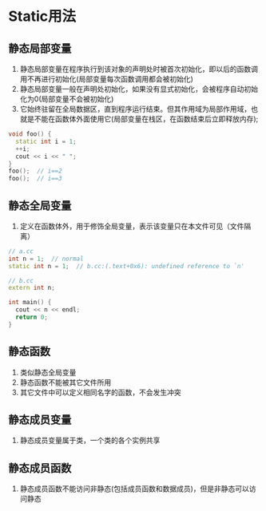 # Static用法

## 静态局部变量

1. 静态局部变量在程序执行到该对象的声明处时被首次初始化，即以后的函数调用不再进行初始化(局部变量每次函数调用都会被初始化)
2. 静态局部变量一般在声明处初始化，如果没有显式初始化，会被程序自动初始化为0(局部变量不会被初始化)
3. 它始终驻留在全局数据区，直到程序运行结束。但其作用域为局部作用域，也就是不能在函数体外面使用它(局部变量在栈区，在函数结束后立即释放内存);

```cpp
void foo() {
  static int i = 1;
  ++i;
  cout << i << " ";
}
foo();  // i==2
foo();  // i==3
```

## 静态全局变量

1. 定义在函数体外，用于修饰全局变量，表示该变量只在本文件可见（文件隔离）

```cpp
// a.cc
int n = 1;  // normal
static int n = 1;  // b.cc:(.text+0x6): undefined reference to `n'

// b.cc
extern int n;

int main() {
  cout << n << endl;
  return 0;
}
```

## 静态函数

1. 类似静态全局变量
2. 静态函数不能被其它文件所用
3. 其它文件中可以定义相同名字的函数，不会发生冲突

## 静态成员变量

1. 静态成员变量属于类，一个类的各个实例共享

## 静态成员函数

1. 静态成员函数不能访问非静态(包括成员函数和数据成员)，但是非静态可以访问静态
